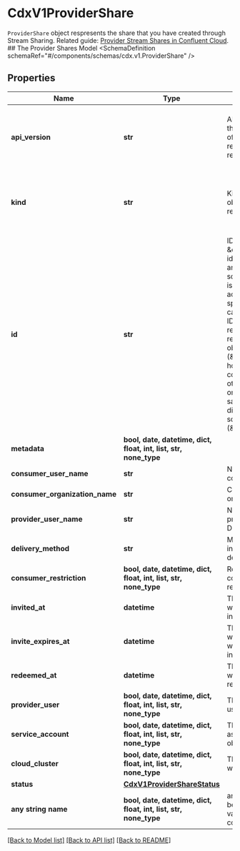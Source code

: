 # CdxV1ProviderShare

`ProviderShare` object respresents the share that you have created through Stream Sharing.   Related guide: [Provider Stream Shares in Confluent Cloud](https://docs.confluent.io/cloud/current/stream-sharing/produce-shared-data.html#stream-shares).  ## The Provider Shares Model <SchemaDefinition schemaRef=\"#/components/schemas/cdx.v1.ProviderShare\" />

## Properties
Name | Type | Description | Notes
------------ | ------------- | ------------- | -------------
**api_version** | **str** | APIVersion defines the schema version of this representation of a resource. | [optional] [readonly]  if omitted the server will use the default value of "cdx/v1"
**kind** | **str** | Kind defines the object this REST resource represents. | [optional] [readonly]  if omitted the server will use the default value of "ProviderShare"
**id** | **str** | ID is the \&quot;natural identifier\&quot; for an object within its scope/namespace; it is normally unique across time but not space. That is, you can assume that the ID will not be reclaimed and reused after an object is deleted (\&quot;time\&quot;); however, it may collide with IDs for other object &#x60;kinds&#x60; or objects of the same &#x60;kind&#x60; within a different scope/namespace (\&quot;space\&quot;). | [optional] [readonly] 
**metadata** | **bool, date, datetime, dict, float, int, list, str, none_type** |  | [optional] 
**consumer_user_name** | **str** | Name of the consumer | [optional] [readonly] 
**consumer_organization_name** | **str** | Consumer organization name | [optional] [readonly] 
**provider_user_name** | **str** | Name or email of the provider user. Deprecated | [optional] [readonly] 
**delivery_method** | **str** | Method by which the invite will be delivered | [optional] 
**consumer_restriction** | **bool, date, datetime, dict, float, int, list, str, none_type** | Restrictions on the consumer that can redeem this token | [optional] 
**invited_at** | **datetime** | The date and time at which consumer was invited | [optional] [readonly] 
**invite_expires_at** | **datetime** | The date and time at which the invitation will expire. Only for invited shares | [optional] [readonly] 
**redeemed_at** | **datetime** | The date and time at which the invite was redeemed | [optional] [readonly] 
**provider_user** | **bool, date, datetime, dict, float, int, list, str, none_type** | The provider user/inviter | [optional] [readonly] 
**service_account** | **bool, date, datetime, dict, float, int, list, str, none_type** | The service account associated with this object. | [optional] 
**cloud_cluster** | **bool, date, datetime, dict, float, int, list, str, none_type** | The cloud cluster to which this belongs. | [optional] 
**status** | [**CdxV1ProviderShareStatus**](CdxV1ProviderShareStatus.md) |  | [optional] 
**any string name** | **bool, date, datetime, dict, float, int, list, str, none_type** | any string name can be used but the value must be the correct type | [optional]

[[Back to Model list]](../README.md#documentation-for-models) [[Back to API list]](../README.md#documentation-for-api-endpoints) [[Back to README]](../README.md)


